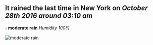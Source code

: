 ## It rained the last time in New York on *October 28th 2016 around 03:10 am*
💧  **moderate rain** *Humidity 100%*

![moderate rain](http://openweathermap.org/img/w/10n.png)
